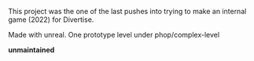 This project was the one of the last pushes into trying to make an internal game (2022) for Divertise.

Made with unreal. One prototype level under phop/complex-level

**unmaintained**
